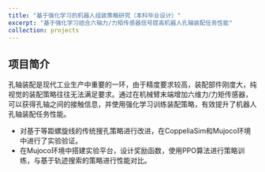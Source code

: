```yaml
---
title: "基于强化学习的机器人组装策略研究（本科毕业设计）"
excerpt: "基于强化学习结合六轴力/力矩传感器信号提高机器人孔轴装配任务性能"
collection: projects
---
```

## 项目简介
孔轴装配是现代工业生产中重要的一环，由于精度要求较高，装配部件刚度大，纯视觉的装配策略往往无法满足要求。通过在机械臂末端增加六维力/力矩传感器，可以获得孔轴之间的接触信息，并使用强化学习训练装配策略，有效提升了机器人孔轴装配任务性能。
* 对基于等距螺旋线的传统搜孔策略进行改进，在CoppeliaSim和Mujoco环境中进行了实验验证。
* 在Mujoco环境中搭建实验平台，设计奖励函数，使用PPO算法进行策略训练，与基于轨迹搜索的策略进行性能对比。 
